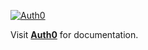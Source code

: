 [![Auth0](https://img.shields.io/badge/Powered%20by%20Auth0%20-%20default?style=flat&logo=auth0&logoColor=%23fafafa&logoSize=auto&color=%23000000)](https://auth0.com/docs/libraries/auth0-single-page-app-sdk)

Visit **[Auth0](https://auth0.com/docs/libraries/auth0-single-page-app-sdk)** for documentation.
